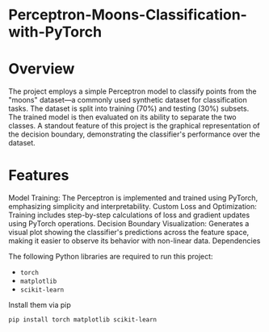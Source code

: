 # Perceptron-Moons-Classification-with-PyTorch

# Overview

The project employs a simple Perceptron model to classify points from the "moons" dataset—a commonly used synthetic dataset for classification tasks. The dataset is split into training (70%) and testing (30%) subsets. The trained model is then evaluated on its ability to separate the two classes. A standout feature of this project is the graphical representation of the decision boundary, demonstrating the classifier's performance over the dataset.

# Features

Model Training: The Perceptron is implemented and trained using PyTorch, emphasizing simplicity and interpretability.
Custom Loss and Optimization: Training includes step-by-step calculations of loss and gradient updates using PyTorch operations.
Decision Boundary Visualization: Generates a visual plot showing the classifier's predictions across the feature space, making it easier to observe its behavior with non-linear data.
Dependencies

The following Python libraries are required to run this project:

- `torch`
- `matplotlib`
- `scikit-learn `
  
Install them via pip
```bash
pip install torch matplotlib scikit-learn
